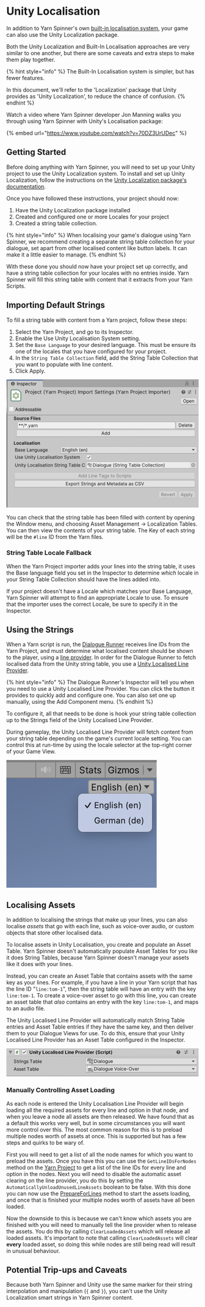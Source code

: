 # Unity Localisation

In addition to Yarn Spinner's own [built-in localisation system](inbuilt-localisation.md), your game can also use the Unity Localization package.

Both the Unity Localization and Built-In Localisation approaches are very similar to one another, but there are some caveats and extra steps to make them play together.

{% hint style="info" %}
The Built-In Localisation system is simpler, but has fewer features.

In this document, we'll refer to the 'Localization' package that Unity provides as 'Unity Localization', to reduce the chance of confusion.
{% endhint %}

Watch a video where Yarn Spinner developer Jon Manning walks you through using Yarn Spinner with Unity's Localisation package:

{% embed url="https://www.youtube.com/watch?v=70DZ3UrUDec" %}

## Getting Started

Before doing anything with Yarn Spinner, you will need to set up your Unity project to use the Unity Localization system. To install and set up Unity Localization, follow the instructions on the [Unity Localization package's documentation](https://docs.unity3d.com/Packages/com.unity.localization@1.0/manual/index.html).

Once you have followed these instructions, your project should now:

1. Have the Unity Localization package installed
2. Created and configured one or more Locales for your project
3. Created a string table collection.

{% hint style="info" %}
When localising your game's dialogue using Yarn Spinner, we recommend creating a separate string table collection for your dialogue, set apart from other localised content like button labels. It can make it a little easier to manage.
{% endhint %}

With these done you should now have your project set up correctly, and have a string table collection for your locales with no entries inside. Yarn Spinner will fill this string table with content that it extracts from your Yarn Scripts.

## Importing Default Strings

To fill a string table with content from a Yarn project, follow these steps:

1. Select the Yarn Project, and go to its Inspector.
2. Enable the Use Unity Localisation System setting.
3. Set the `Base Language` to your desired language. This must be ensure its one of the locales that you have configured for your project.
4. In the `String Table Collection` field, add the String Table Collection that you want to populate with line content.
5. Click Apply.

![A correctly configured Yarn project for using the Unity Localization package.](../../.gitbook/assets/yarn-proj-configured-unity-localisation.png)

You can check that the string table has been filled with content by opening the Window menu, and choosing Asset Management -> Localization Tables. You can then view the contents of your string table. The Key of each string will be the `#line` ID from the Yarn files.

### String Table Locale Fallback

When the Yarn Project importer adds your lines into the string table, it uses the Base language field you set in the Inspector to determine _which_ locale in your String Table Collection should have the lines added into.

If your project doesn't have a Locale which matches your Base Language, Yarn Spinner will attempt to find an appropriate Locale to use. To ensure that the importer uses the correct Locale, be sure to specify it in the Inspector.

## Using the Strings

When a Yarn script is run, the [Dialogue Runner](../components/dialogue-runner.md) receives line IDs from the Yarn Project, and must determine what localised content should be shown to the player, using a [line provider](../components/line-provider/). In order for the Dialogue Runner to fetch localised data from the Unity string table, you use a [Unity Localised Line Provider](../components/line-provider/unity-localised-line-provider.md).

{% hint style="info" %}
The Dialogue Runner's Inspector will tell you when you need to use a Unity Localised Line Provider. You can click the button it provides to quickly add and configure one. You can also set one up manually, using the Add Component menu.
{% endhint %}

To configure it, all that needs to be done is hook your string table collection up to the Strings field of the Unity Localised Line Provider.

During gameplay, the Unity Localised Line Provider will fetch content from your string table depending on the game's current locale setting. You can control this at run-time by using the locale selector at the top-right corner of your Game View.

![The Locale Selector control, in the top-right corner of the Game View.](../../.gitbook/assets/unity-locale-selector.png)

## Localising Assets

In addition to localising the strings that make up your lines, you can also localise _assets_ that go with each line, such as voice-over audio, or custom objects that store other localised data.

To localise assets in Unity Localisation, you create and populate an Asset Table. Yarn Spinner doesn't automatically populate Asset Tables for you like it does String Tables, because Yarn Spinner doesn't manage your assets like it does with your lines.

Instead, you can create an Asset Table that contains assets with the same key as your lines. For example, if you have a line in your Yarn script that has the line ID "`line:tom-1`", then the string table will have an entry with the key `line:tom-1`. To create a voice-over asset to go with this line, you can create an asset table that _also_ contains an entry with the key `line:tom-1`, and maps to an audio file.

The Unity Localised Line Provider will automatically match String Table entries and Asset Table entries if they have the same key, and then deliver them to your Dialogue Views for use. To do this, ensure that your Unity Localised Line Provider has an Asset Table configured in the Inspector.

![A Unity Localised Line Provider, configured with a String Table for line text, and an Asset Table for voice-over.](../../.gitbook/assets/yarn-unity-localised-line-provider.png)

### Manually Controlling Asset Loading

As each node is entered the Unity Localisation Line Provider will begin loading all the required assets for every line and option in that node, and when you leave a node all assets are then released. We have found that as a default this works very well, but in some circumstances you will want more control over this. The most common reason for this is to preload multiple nodes worth of assets at once. This is supported but has a few steps and quirks to be wary of.

First you will need to get a list of all the node names for which you want to preload the assets. Once you have this you can use the `GetLineIDsForNodes` method on the [Yarn Project](../../api-documentation/csharp/yarn.unity/yarn.unity.yarnproject/) to get a list of the line IDs for every line and option in the nodes. Next you will need to disable the automatic asset clearing on the line provider, you do this by setting the `AutomaticallyUnloadUnusedLineAssets` boolean to be false. With this done you can now use the [PrepareForLines](../../api-documentation/csharp/yarn.unity.unitylocalization/yarn.unity.unitylocalization.unitylocalisedlineprovider/yarn.unity.unitylocalization.unitylocalisedlineprovider.prepareforlines.md) method to start the assets loading, and once that is finished your multiple nodes worth of assets have all been loaded.

Now the downside to this is because we can't know which assets you are finished with you will need to manually tell the line provider when to release the assets. You do this by calling `ClearLoadedAssets` which will release all loaded assets. It's important to note that calling `ClearLoadedAssets` will clear **every** loaded asset, so doing this while nodes are still being read will result in unusual behaviour.

## Potential Trip-ups and Caveats

Because both Yarn Spinner and Unity use the same marker for their string interpolation and manipulation (`{` and `}`), you can't use the Unity Localization smart strings in Yarn Spinner content.
